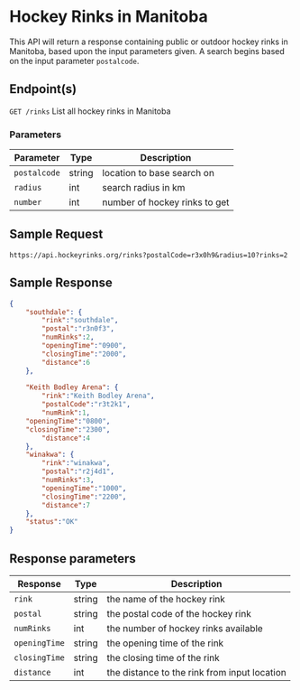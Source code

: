 # Hockey Rinks in Manitoba

This API will return a response containing public or outdoor hockey rinks in Manitoba, based upon the input parameters given. A search begins based on the input parameter `postalcode`.

## Endpoint(s)

`GET /rinks` List all hockey rinks in Manitoba

### Parameters

| Parameter   |  Type  |          Description          |
|-------------|--------|------------------------------|
| `postalcode`| string | location to base search on    |
| `radius`    |   int  | search radius in km           |
| `number`    |   int  | number of hockey rinks to get |

## Sample Request

`https://api.hockeyrinks.org/rinks?postalCode=r3x0h9&radius=10?rinks=2`

## Sample Response

``` json
{
    "southdale": {
        "rink":"southdale",
        "postal":"r3n0f3",
        "numRinks":2,
        "openingTime":"0900",
        "closingTime":"2000",
        "distance":6
    },     
    
    "Keith Bodley Arena": { 
        "rink":"Keith Bodley Arena",
        "postalCode":"r3t2k1",
        "numRink":1,
	"openingTime":"0800",
	"closingTime":"2300",
        "distance":4
    },
    "winakwa": {
        "rink":"winakwa",
        "postal":"r2j4d1",
        "numRinks":3,
        "openingTime":"1000",
        "closingTime":"2200",
        "distance":7
    },
    "status":"OK"
}
```

## Response parameters

| Response   |  Type  |          Description          |
|-------------|--------|------------------------------|
| `rink`| string | the name of the hockey rink    |
| `postal`    |   string  | the postal code of the hockey rink          |
| `numRinks`    |   int  | the number of hockey rinks available |
| `openingTime`| string | the opening time of the rink    |
| `closingTime`| string | the closing time of the rink    |
| `distance`| int | the distance to the rink from input location    |
